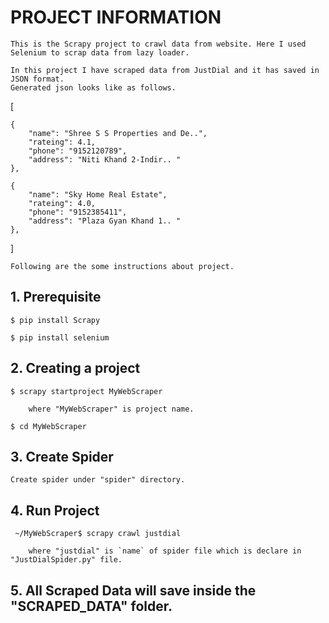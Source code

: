 
# PROJECT INFORMATION


	This is the Scrapy project to crawl data from website. Here I used Selenium to scrap data from lazy loader.

	In this project I have scraped data from JustDial and it has saved in JSON format. 
	Generated json looks like as follows.

[

    {
        "name": "Shree S S Properties and De..",
        "rateing": 4.1,
        "phone": "9152120789",
        "address": "Niti Khand 2-Indir.. "
    },
    
    {
        "name": "Sky Home Real Estate",
        "rateing": 4.0,
        "phone": "9152385411",
        "address": "Plaza Gyan Khand 1.. "
    },
    
]



	Following are the some instructions about project.

## 1. Prerequisite

	$ pip install Scrapy

	$ pip install selenium


## 2. Creating a project

	$ scrapy startproject MyWebScraper

		where "MyWebScraper" is project name.

	$ cd MyWebScraper


## 3. Create Spider

	Create spider under "spider" directory.


## 4. Run Project

	 ~/MyWebScraper$ scrapy crawl justdial

		where "justdial" is `name` of spider file which is declare in "JustDialSpider.py" file.


## 5. All Scraped Data will save inside the "SCRAPED_DATA" folder.


